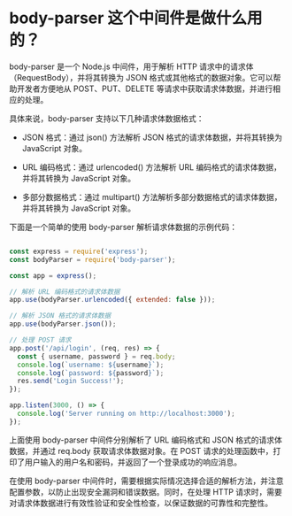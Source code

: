 # body-parser 这个中间件是做什么用的？

body-parser 是一个 Node.js 中间件，用于解析 HTTP 请求中的请求体（RequestBody），并将其转换为 JSON 格式或其他格式的数据对象。它可以帮助开发者方便地从 POST、PUT、DELETE 等请求中获取请求体数据，并进行相应的处理。

具体来说，body-parser 支持以下几种请求体数据格式：

- JSON 格式：通过 json() 方法解析 JSON 格式的请求体数据，并将其转换为 JavaScript 对象。

- URL 编码格式：通过 urlencoded() 方法解析 URL 编码格式的请求体数据，并将其转换为 JavaScript 对象。

- 多部分数据格式：通过 multipart() 方法解析多部分数据格式的请求体数据，并将其转换为 JavaScript 对象。

下面是一个简单的使用 body-parser 解析请求体数据的示例代码：
```js

const express = require('express');
const bodyParser = require('body-parser');

const app = express();

// 解析 URL 编码格式的请求体数据
app.use(bodyParser.urlencoded({ extended: false }));

// 解析 JSON 格式的请求体数据
app.use(bodyParser.json());

// 处理 POST 请求
app.post('/api/login', (req, res) => {
  const { username, password } = req.body;
  console.log(`username: ${username}`);
  console.log(`password: ${password}`);
  res.send('Login Success!');
});

app.listen(3000, () => {
  console.log('Server running on http://localhost:3000');
});
```
上面使用 body-parser 中间件分别解析了 URL 编码格式和 JSON 格式的请求体数据，并通过 req.body 获取请求体数据对象。在 POST 请求的处理函数中，打印了用户输入的用户名和密码，并返回了一个登录成功的响应消息。

在使用 body-parser 中间件时，需要根据实际情况选择合适的解析方法，并注意配置参数，以防止出现安全漏洞和错误数据。同时，在处理 HTTP 请求时，需要对请求体数据进行有效性验证和安全性检查，以保证数据的可靠性和完整性。